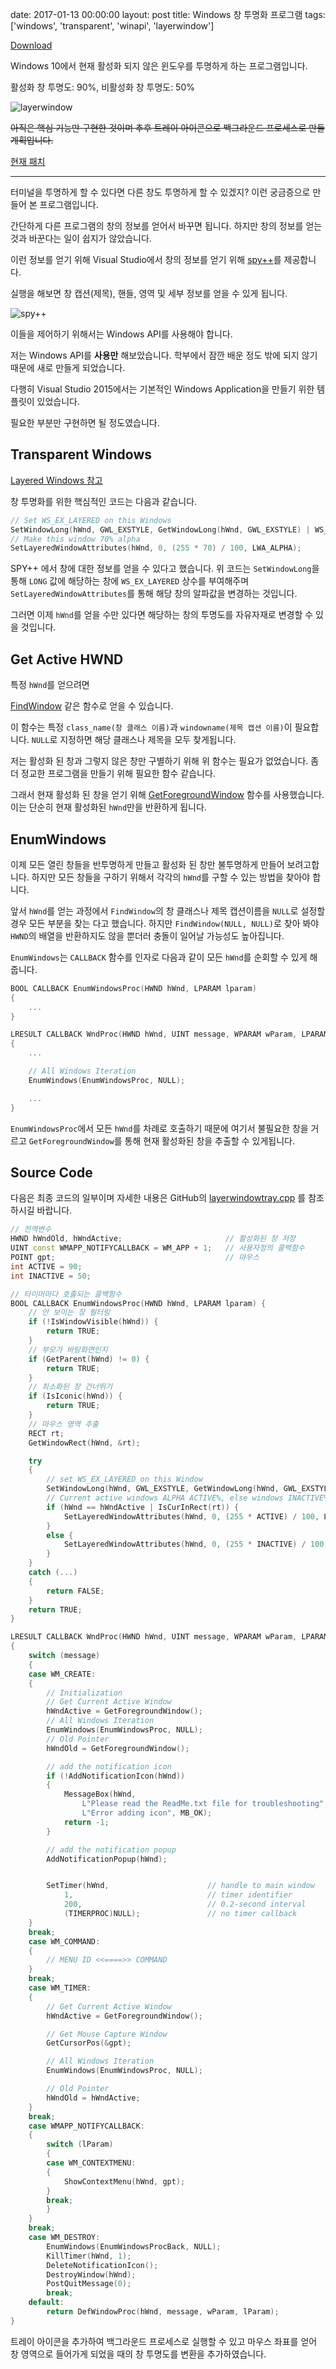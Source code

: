 date: 2017-01-13 00:00:00
layout: post
title: Windows 창 투명화 프로그램
tags: ['windows', 'transparent', 'winapi', 'layerwindow']

<a class="gitribbon" href="//github.com/jongwony/layerwindowtray"></a>

[Download](/file/layerwindowv1_2.zip)

Windows 10에서 현재 활성화 되지 않은 윈도우를 투명하게 하는 프로그램입니다.

활성화 창 투명도: 90%, 비활성화 창 투명도: 50%

![layerwindow](//s3.ap-northeast-2.amazonaws.com/jongwony/blog/layerwindow/layerwindow_v1.png)

~~아직은 핵심 기능만 구현한 것이며 추후 트레이 아이콘으로 백그라운드 프로세스로 만들 계획입니다.~~

[현재 패치](//github.com/jongwony/layerwindowtray#2017-1-19-patch)

- - -

터미널을 투명하게 할 수 있다면 다른 창도 투명하게 할 수 있겠지?
이런 궁금증으로 만들어 본 프로그램입니다.

간단하게 다른 프로그램의 창의 정보를 얻어서 바꾸면 됩니다.
하지만 창의 정보를 얻는 것과 바꾼다는 일이 쉽지가 않았습니다.

이런 정보를 얻기 위해 Visual Studio에서 창의 정보를 얻기 위해
[spy++](//msdn.microsoft.com/ko-kr/library/dd460756.aspx)를 제공합니다.

실행을 해보면 창 캡션(제목), 핸들, 영역 및 세부 정보를 얻을 수 있게 됩니다.

![spy++](//s3.ap-northeast-2.amazonaws.com/jongwony/blog/layerwindow/spypp.png)

이들을 제어하기 위해서는 Windows API를 사용해야 합니다.

저는 Windows API를 **사용만** 해보았습니다.
학부에서 잠깐 배운 정도 밖에 되지 않기 때문에 새로 만들게 되었습니다.

다행히 Visual Studio 2015에서는 기본적인 Windows Application을 만들기 위한 템플릿이 있었습니다.

필요한 부분만 구현하면 될 정도였습니다.

## Transparent Windows

[Layered Windows 참고](//msdn.microsoft.com/en-us/library/ms997507.aspx)

창 투명화를 위한 핵심적인 코드는 다음과 같습니다.

```c++
// Set WS_EX_LAYERED on this Windows
SetWindowLong(hWnd, GWL_EXSTYLE, GetWindowLong(hWnd, GWL_EXSTYLE) | WS_EX_LAYERED);
// Make this window 70% alpha
SetLayeredWindowAttributes(hWnd, 0, (255 * 70) / 100, LWA_ALPHA);
```

SPY++ 에서 창에 대한 정보를 얻을 수 있다고 했습니다.
위 코드는 `SetWindowLong`을 통해 `LONG` 값에 해당하는 창에 `WS_EX_LAYERED` 상수를 부여해주며
`SetLayeredWindowAttributes`를 통해 해당 창의 알파값을 변경하는 것입니다.

그러면 이제 `hWnd`를 얻을 수만 있다면 해당하는 창의 투명도를 자유자재로 변경할 수 있을 것입니다.

## Get Active HWND

특정 `hWnd`를 얻으려면

[FindWindow](//msdn.microsoft.com/en-us/library/windows/desktop/ms633499.aspx)
같은 함수로 얻을 수 있습니다.

이 함수는 특정 `class_name(창 클래스 이름)`과 `windowname(제목 캡션 이름)`이 필요합니다.
`NULL`로 지정하면 해당 클래스나 제목을 모두 찾게됩니다.

저는 활성화 된 창과 그렇지 않은 창만 구별하기 위해 위 함수는 필요가 없었습니다.
좀 더 정교한 프로그램을 만들기 위해 필요한 함수 같습니다.

그래서 현재 활성화 된 창을 얻기 위해 [GetForegroundWindow](//msdn.microsoft.com/en-us/library/windows/desktop/ms633505.aspx)
함수를 사용했습니다. 이는 단순히 현재 활성화된 `hWnd`만을 반환하게 됩니다.

## EnumWindows

이제 모든 열린 창들을 반투명하게 만들고 활성화 된 창만 불투명하게 만들어 보려고합니다.
하지만 모든 창들을 구하기 위해서 각각의 `hWnd`를 구할 수 있는 방법을 찾아야 합니다.

앞서 `hWnd`를 얻는 과정에서 `FindWindow`의 창 클래스나 제목 캡션이름을 `NULL`로 설정할 경우 모든 부분을 찾는 다고 했습니다.
하지만 `FindWindow(NULL, NULL)`로 찾아 봐야 `HWND`의 배열을 반환하지도 않을 뿐더러 충돌이 일어날 가능성도 높아집니다.

`EnumWindows`는 `CALLBACK` 함수를 인자로 다음과 같이 모든 `hWnd`를 순회할 수 있게 해줍니다.

```c++
BOOL CALLBACK EnumWindowsProc(HWND hWnd, LPARAM lparam)
{
    ...
}

LRESULT CALLBACK WndProc(HWND hWnd, UINT message, WPARAM wParam, LPARAM lParam)
{
    ...

    // All Windows Iteration
    EnumWindows(EnumWindowsProc, NULL);

    ...
}
```

`EnumWindowsProc`에서 모든 `hWnd`를 차례로 호출하기 때문에 여기서 불필요한 창을 거르고
`GetForegroundWindow`를 통해 현재 활성화된 창을 추출할 수 있게됩니다.

## Source Code

다음은 최종 코드의 일부이며 자세한 내용은 GitHub의 [layerwindowtray.cpp](//github.com/jongwony/layerwindowtray/blob/master/layerwindowtray.cpp)
를 참조하시길 바랍니다.

```c++
// 전역변수
HWND hWndOld, hWndActive;						// 활성화된 창 저장
UINT const WMAPP_NOTIFYCALLBACK = WM_APP + 1;	// 사용자정의 콜백함수
POINT gpt;				                        // 마우스
int ACTIVE = 90;
int INACTIVE = 50;

// 타이머마다 호출되는 콜백함수
BOOL CALLBACK EnumWindowsProc(HWND hWnd, LPARAM lparam) {
    // 안 보이는 창 필터링
    if (!IsWindowVisible(hWnd)) {
        return TRUE;
    }
    // 부모가 바탕화면인지
    if (GetParent(hWnd) != 0) {
        return TRUE;
    }
    // 최소화된 창 건너뛰기
    if (IsIconic(hWnd)) {
        return TRUE;
    }
    // 마우스 영역 추출
    RECT rt;
    GetWindowRect(hWnd, &rt);

    try
    {
        // set WS_EX_LAYERED on this Window
        SetWindowLong(hWnd, GWL_EXSTYLE, GetWindowLong(hWnd, GWL_EXSTYLE) | WS_EX_LAYERED);
        // Current active windows ALPHA ACTIVE%, else windows INACTIVE%
        if (hWnd == hWndActive | IsCurInRect(rt)) {
            SetLayeredWindowAttributes(hWnd, 0, (255 * ACTIVE) / 100, LWA_ALPHA);
        }
        else {
            SetLayeredWindowAttributes(hWnd, 0, (255 * INACTIVE) / 100, LWA_ALPHA);
        }
    }
    catch (...)
    {
        return FALSE;
    }
    return TRUE;
}

LRESULT CALLBACK WndProc(HWND hWnd, UINT message, WPARAM wParam, LPARAM lParam)
{
    switch (message)
    {
    case WM_CREATE:
    {
        // Initialization
        // Get Current Active Window
        hWndActive = GetForegroundWindow();
        // All Windows Iteration
        EnumWindows(EnumWindowsProc, NULL);
        // Old Pointer
        hWndOld = GetForegroundWindow();

        // add the notification icon
        if (!AddNotificationIcon(hWnd))
        {
            MessageBox(hWnd,
                L"Please read the ReadMe.txt file for troubleshooting",
                L"Error adding icon", MB_OK);
            return -1;
        }

        // add the notification popup
        AddNotificationPopup(hWnd);


        SetTimer(hWnd,						// handle to main window
            1,								// timer identifier
            200,							// 0.2-second interval
            (TIMERPROC)NULL);               // no timer callback
    }
    break;
    case WM_COMMAND:
    {
        // MENU ID <<====>> COMMAND
    }
    break;
	case WM_TIMER:
	{
        // Get Current Active Window
		hWndActive = GetForegroundWindow();

		// Get Mouse Capture Window
		GetCursorPos(&gpt);

		// All Windows Iteration
		EnumWindows(EnumWindowsProc, NULL);

        // Old Pointer
		hWndOld = hWndActive;
	}
    break;
    case WMAPP_NOTIFYCALLBACK:
    {
        switch (lParam)
        {
        case WM_CONTEXTMENU:
        {
            ShowContextMenu(hWnd, gpt);
        }
        break;
        }
    }
    break;
    case WM_DESTROY:
        EnumWindows(EnumWindowsProcBack, NULL);
        KillTimer(hWnd, 1);
        DeleteNotificationIcon();
        DestroyWindow(hWnd);
        PostQuitMessage(0);
        break;
    default:
        return DefWindowProc(hWnd, message, wParam, lParam);
}
```

트레이 아이콘을 추가하여 백그라운드 프로세스로 실행할 수 있고 마우스 좌표를 얻어 창 영역으로 들어가게 되었을 때의 창 투명도를 변환을 추가하였습니다.
